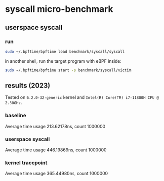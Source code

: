 # syscall micro-benchmark

## userspace syscall

### run

```sh
sudo ~/.bpftime/bpftime load benchmark/syscall/syscall
```

in another shell, run the target program with eBPF inside:

```sh
sudo ~/.bpftime/bpftime start -s benchmark/syscall/victim
```

## results (2023)

Tested on `6.2.0-32-generic` kernel and `Intel(R) Core(TM) i7-11800H CPU @ 2.30GHz`.

### baseline

Average time usage 213.62178ns,  count 1000000

### userspace syscall

Average time usage 446.19869ns,  count 1000000

### kernel tracepoint

Average time usage 365.44980ns,  count 1000000
